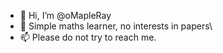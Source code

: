 - 👋 Hi, I’m @oMapleRay
- 👀 Simple maths learner, no interests in papers\
- 📫 Please do not try to reach me.

<!---
oMapleRay/oMapleRay is a ✨ special ✨ repository because its `README.md` (this file) appears on your GitHub profile.
You can click the Preview link to take a look at your changes.
--->
